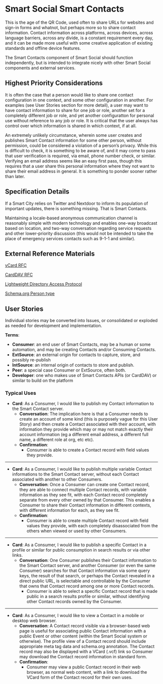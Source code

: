 <!--
 Copyright (C) 2022 Code for Vegas Foundation
 
 This file is part of ov-smart-social.
 
 ov-smart-social is free software: you can redistribute it and/or modify
 it under the terms of the GNU General Public License as published by
 the Free Software Foundation, either version 3 of the License, or
 (at your option) any later version.
 
 ov-smart-social is distributed in the hope that it will be useful,
 but WITHOUT ANY WARRANTY; without even the implied warranty of
 MERCHANTABILITY or FITNESS FOR A PARTICULAR PURPOSE.  See the
 GNU General Public License for more details.
 
 You should have received a copy of the GNU General Public License
 along with ov-smart-social.  If not, see <http://www.gnu.org/licenses/>.
-->

# Smart Social Smart Contacts

This is the age of the QR Code, used often to share URLs for websites and sign-in forms and whatnot, but perhaps more so to share contact information. Contact information across platforms, across devices, across language barriers, across any divide, is a constant requirement every day, and it can be made more useful with some creative application of existing standards and offline device features.

The Smart Contacts component of Smart Social should function independently, but is intended to integrate nicely with other Smart Social components and external services.

## Highest Priority Considerations

It is often the case that a person would like to share one contact configuration in one context, and some other configuration in another. For examples (see User Stories section for more detail), a user may want to have contact information to share for one job or role, another set for a completely different job or role, and yet another configuratton for personal use without reference to any job or role. It is critical that the user always has control over which information is shared in which context, if at all.

An extremely unlikely circumstance, wherein some user creates and publishes Smart Contact information for some other person, without permission, could be considered a violation of a person’s privacy. While this is difficult to check, it is something to be aware of, and it may come to pass that user verification is required, via email, phone number check, or similar. Verifying an email address seems like an easy first pass, though this requires that a user share this personal information where they not want to share their email address in general. It is something to ponder sooner rather than later.

## Specification Details

If a Smart City relies on Twitter and Nextdoor to inform its population of important updates, there is something missing. That is Smart Contacts.

Maintaining a locale-based anonymous communication channel is reasonably simple with modern technology and enables one-way broadcast based on location, and two-way conversation regarding service requests and other lower-priority discussion (this would not be intended to take the place of emergency services contacts such as 9-1-1 and similar).

## External Reference Materials

[vCard RFC](https://datatracker.ietf.org/doc/html/rfc6350)

[CardDAV RFC](https://datatracker.ietf.org/doc/html/rfc6352)

[Lightweight Directory Access Protocol](https://ldap.com/)

[Schema.org Person type](https://schema.org/Person)

## User Stories

Individual stories may be converted into Issues, or consolidated or exploded as needed for development and implementation.

**Terms**:

- **Consumer**: an end user of Smart Contacts, may be a human or some automation, and may be creating Contacts and/or Consuming Contacts.
- **ExtSource**: an external origin for contacts to capture, store, and possibly re-publish
- **IntSource**: an internal origin of contacts to store and publish.
- **Peer**: a special case Consumer or ExtSource, often both.
- **Developer**: one who makes use of Smart Contacts APIs (or CardDAV) or similar to build on the platform

### Typical Uses

- **Card**: As a Consumer, I would like to publish my Contact information to the Smart Contact server.
  - **Conversation**: The implication here is that a Consumer needs to create an account of some kind (this is purposely vague for this User Story) and then create a Contact associated with their account, with information they provide which may or may not match exactly their account information (eg a different email address, a different full name, a different role at org, etc etc).
  - **Confirmation**:
    - Consumer is able to create a Contact record with field values they provide.

---

- **Card**: As a Consumer, I would like to publish multiple variable Contact informations to the Smart Contact server, without each Contact associated with another to other Consumers.
  - **Conversation**: Once a Consumer can create one Contact record, they are able to connect multiple Contact records, with variable information as they see fit, with each Contact record completely separate from every other owned by that Consumer. This enables a Consumer to share their Contact information in different contexts, with different information for each, as they see fit.
  - **Confirmation**:
    - Consumer is able to create multiple Contact record with field values they provide, with each completely disassociated from the others when viewed or used by other Consumers.

---

- **Card**: As a Consumer, I would like to publish a specific Contact in a profile or similar for public consumption in search results or via other links.
  - **Conversation**: One Consumer publishes their Contact information to the Smart Contact server, and another Consumer (or even the same Consumer) searches for that Contact information via some query keys, the result of that search, or perhaps the Contact revealed in a direct public URL, is selectable and controllable by the Consumer that owns that Contact record among one or more Contact records.
    - Consumer is able to select a specific Contact record that is made public in a search results profile or similar, without identifying other Contact records owned by the Consumer.

---

- **Card**: As a Consumer, I would like to view a Contact in a mobile or desktop web browser.
  - **Conversation**: A Contact record visible via a browser-based web page is useful for associating public Contact information with a public Event or other content (within the Smart Social system or otherwise). The profile view of a Contact record should include appropriate meta tag data and schema.org annotation. The Contact record may also be displayed with a VCard (.vcf) link so Consumer may download the Contact record information in standard form.
  - **Confirmation**:
    - Consumer may view a public Contact record in their web browser, as normal web content, with a link to download the VCard form of the Contact record for their own uses.
